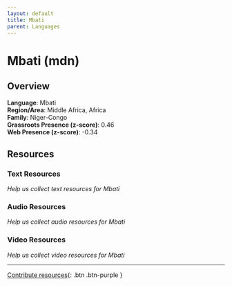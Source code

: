 ```yaml
---
layout: default
title: Mbati
parent: Languages
---
```


# Mbati (mdn)

## Overview

**Language**: Mbati  
**Region/Area**: Middle Africa, Africa  
**Family**: Niger-Congo  
**Grassroots Presence (z-score)**: 0.46  
**Web Presence (z-score)**: -0.34  

## Resources

### Text Resources
*Help us collect text resources for Mbati*

### Audio Resources
*Help us collect audio resources for Mbati*

### Video Resources
*Help us collect video resources for Mbati*

---

[Contribute resources](https://forms.office.com/e/1SfLJx3u1r){: .btn .btn-purple }
